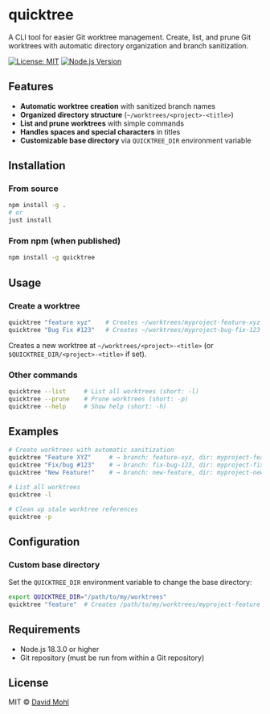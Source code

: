 # quicktree

A CLI tool for easier Git worktree management. Create, list, and prune Git worktrees with automatic directory organization and branch sanitization.

[![License: MIT](https://img.shields.io/badge/License-MIT-yellow.svg)](https://opensource.org/licenses/MIT)
[![Node.js Version](https://img.shields.io/badge/node-%3E%3D18.3.0-brightgreen)](https://nodejs.org/)

## Features

- **Automatic worktree creation** with sanitized branch names
- **Organized directory structure** (`~/worktrees/<project>-<title>`)
- **List and prune worktrees** with simple commands
- **Handles spaces and special characters** in titles
- **Customizable base directory** via `QUICKTREE_DIR` environment variable

## Installation

### From source

```bash
npm install -g .
# or
just install
```

### From npm (when published)

```bash
npm install -g quicktree
```

## Usage

### Create a worktree

```bash
quicktree "feature xyz"    # Creates ~/worktrees/myproject-feature-xyz
quicktree "Bug Fix #123"   # Creates ~/worktrees/myproject-bug-fix-123
```

Creates a new worktree at `~/worktrees/<project>-<title>` (or `$QUICKTREE_DIR/<project>-<title>` if set).

### Other commands

```bash
quicktree --list     # List all worktrees (short: -l)
quicktree --prune    # Prune worktrees (short: -p)
quicktree --help     # Show help (short: -h)
```

## Examples

```bash
# Create worktrees with automatic sanitization
quicktree "Feature XYZ"     # → branch: feature-xyz, dir: myproject-feature-xyz
quicktree "Fix/bug #123"    # → branch: fix-bug-123, dir: myproject-fix-bug-123
quicktree "New Feature!"    # → branch: new-feature, dir: myproject-new-feature

# List all worktrees
quicktree -l

# Clean up stale worktree references
quicktree -p
```

## Configuration

### Custom base directory

Set the `QUICKTREE_DIR` environment variable to change the base directory:

```bash
export QUICKTREE_DIR="/path/to/my/worktrees"
quicktree "feature"  # Creates /path/to/my/worktrees/myproject-feature
```

## Requirements

- Node.js 18.3.0 or higher
- Git repository (must be run from within a Git repository)

## License

MIT © [David Mohl](https://github.com/dvcrn)
